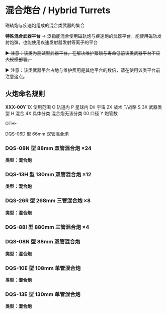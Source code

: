 # 混合炮台 / Hybrid Turrets

磁轨炮与疾速炮组成的混合类武器的集合

**特殊混合武器平台** -> 泛指能混合使用磁轨炮与疾速炮的武器平台，能使用磁轨发射炮弹，也能使用疾速发射器发射等离子的平台

~~▶ 注意：该类为测试型武器平台，在解决维护繁琐与寿命低前该类武器平台不应大规模部署。~~

▶ 注意：该类武器平台占地与维护费用是其他平台的数倍，请在使用该类平台前注意这点。

## 火炮命名规则

**XXX-00Y**
1X 使用范围 O 轨道内 P 星球内 D/I 宇宙
2X 战术 T/战略 S
3X 武器类型 H 混合
4X 具体分类 混合炮无该分类
00 口径
Y 炮管数

OTH-

DQS-06D 型 66mm 双管混合炮

### DQS-08N 型 88mm 双管混合炮 ×24

**类型：混合炮**

### DQS-13H 型 130mm 双管混合炮 ×12

**类型：混合炮**

### DQS-26R 型 268mm 三管混合炮 ×8

**类型：混合炮**

### DQS-88I 型 880mm 三管混合炮 ×4

### DQS-08N 型 88mm 双管混合炮

**类型：混合炮**

### DQS-10E 型 108mm 单管混合炮

**类型：混合炮**

### DQS-13E 型 130mm 单管混合炮

**类型：混合炮**
